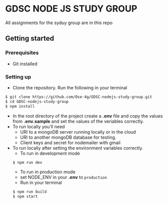#   GDSC NODE JS STUDY GROUP

All assignments for the syduy group are in this repo


## Getting started
### Prerequisites
- Git installed

### Setting up
- Clone the repository. Run the following  in your terminal
```bash
$ git clone https://github.com/Ose-4g/GDSC-nodejs-study-group.git
$ cd GDSC-nodejs-study-group
$ npm install
```
- In the root directory of the project create a **.env** file and copy the values from **.env.sample** and set the values of the veriables correctly.
- To run locally you'll need 
  - URI to a mongoDB server running locally or in the cloud
  - URI to another mongoDB database for testing.
  - Client keys and secret for nodemailer with gmail
- To run locally after setting the environment variables correctly.
  - To run in development mode
  ```bash
  $ npm run dev
  ```
  - To run in production mode 
   - set NODE_ENV in your **.env** to ```production```
   - Run in your terminal
   ```bash
  $ npm run build
  $ npm start
  ```
